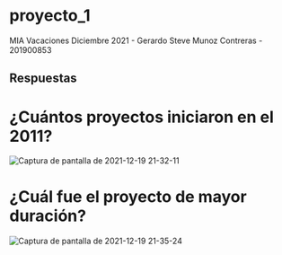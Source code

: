 # proyecto_1
MIA Vacaciones Diciembre 2021 - Gerardo Steve Munoz Contreras - 201900853
## Respuestas
# ¿Cuántos proyectos iniciaron en el 2011?
![Captura de pantalla de 2021-12-19 21-32-11](https://user-images.githubusercontent.com/70788372/146707905-b3959081-a553-4fd8-b8c8-69ef5988e2f9.png)
# ¿Cuál fue el proyecto de mayor duración? 
![Captura de pantalla de 2021-12-19 21-35-24](https://user-images.githubusercontent.com/70788372/146708106-9961beca-032b-4756-a990-20269b53a16f.png)
